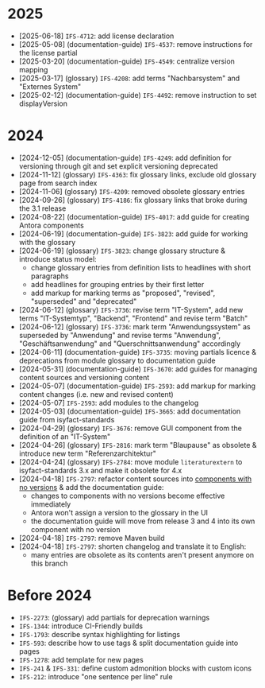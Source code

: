 # 2025

- [2025-06-18] `IFS-4712`: add license declaration
- [2025-05-08] (documentation-guide) `IFS-4537`: remove instructions for the license partial
- [2025-03-20] (documentation-guide) `IFS-4549`: centralize version mapping
- [2025-03-17] (glossary) `IFS-4208`: add terms "Nachbarsystem" and "Externes System"
- [2025-02-12] (documentation-guide) `IFS-4492`: remove instruction to set displayVersion

# 2024

- [2024-12-05] (documentation-guide) `IFS-4249`: add definition for versioning through git and set explicit versioning deprecated
- [2024-11-12] (glossary) `IFS-4363`: fix glossary links, exclude old glossary page from search index
- [2024-11-06] (glossary) `IFS-4209`: removed obsolete glossary entries
- [2024-09-26] (glossary) `IFS-4186`: fix glossary links that broke during the 3.1 release 
- [2024-08-22] (documentation-guide) `IFS-4017`: add guide for creating Antora components
- [2024-06-19] (documentation-guide) `IFS-3823`: add guide for working with the glossary
- [2024-06-19] (glossary) `IFS-3823`: change glossary structure & introduce status model:
  - change glossary entries from definition lists to headlines with short paragraphs
  - add headlines for grouping entries by their first letter
  - add markup for marking terms as "proposed", "revised", "superseded" and "deprecated"
- [2024-06-12] (glossary) `IFS-3736`: revise term "IT-System", add new terms "IT-Systemtyp", "Backend", "Frontend" and revise term "Batch"
- [2024-06-12] (glossary) `IFS-3736`: mark term "Anwendungssystem" as superseded by "Anwendung" and revise terms "Anwendung", "Geschäftsanwendung" and "Querschnittsanwendung" accordingly
- [2024-06-11] (documentation-guide) `IFS-3735`: moving partials licence & deprecations from module glossary to documentation guide
- [2024-05-31] (documentation-guide) `IFS-3670`: add guides for managing content sources and versioning content
- [2024-05-07] (documentation-guide) `IFS-2593`: add markup for marking content changes (i.e. new and revised content)
- [2024-05-07] `IFS-2593`: add modules to the changelog
- [2024-05-03] (documentation-guide) `IFS-3665`: add documentation guide from isyfact-standards
- [2024-04-29] (glossary) `IFS-3676`: remove GUI component from the definition of an "IT-System"
- [2024-04-26] (glossary) `IFS-2816`: mark term "Blaupause" as obsolete & introduce new term "Referenzarchitektur"
- [2024-04-24] (glossary) `IFS-2784`: move module `literaturextern` to isyfact-standards 3.x and make it obsolete for 4.x
- [2024-04-18] `IFS-2797`: refactor content sources into [components with no versions](https://docs.antora.org/antora/latest/component-with-no-version/) & add the documentation guide:
  - changes to components with no versions become effective immediately
  - Antora won't assign a version to the glossary in the UI
  - the documentation guide will move from release 3 and 4 into its own component with no version
- [2024-04-18] `IFS-2797`: remove Maven build
- [2024-04-18] `IFS-2797`: shorten changelog and translate it to English:
  - many entries are obsolete as its contents aren't present anymore on this branch

# Before 2024

- `IFS-2273`: (glossary) add partials for deprecation warnings
- `IFS-1344`: introduce CI-Friendly builds
- `IFS-1793`: describe syntax highlighting for listings
- `IFS-593`: describe how to use tags & split documentation guide into pages
- `IFS-1278`: add template for new pages
- `IFS-241` & `IFS-331`: define custom admonition blocks with custom icons
- `IFS-212`: introduce "one sentence per line" rule
